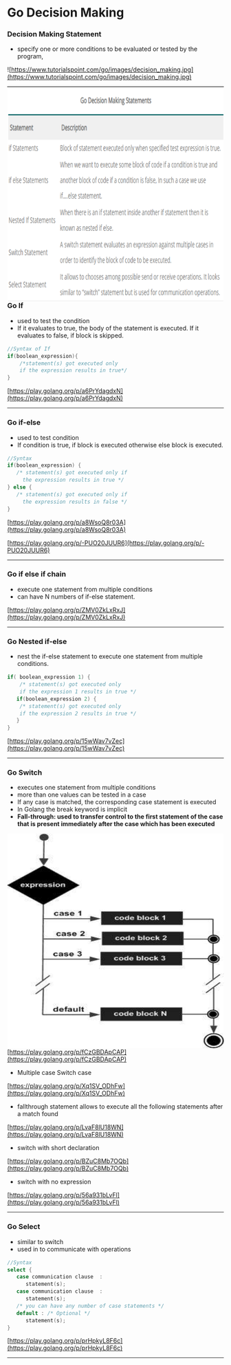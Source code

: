 # Go Decision Making

### Decision Making Statement

- specify one or more conditions to be evaluated or tested by the program,

![https://www.tutorialspoint.com/go/images/decision_making.jpg](https://www.tutorialspoint.com/go/images/decision_making.jpg)

<img src="./images/Untitled.png" alt="Decision Making in Go"  width="100%" height="500px%" align="left" />

---

### Go If

- used to test the condition
- If it evaluates to true, the body of the statement is executed. If it evaluates to false, if block is skipped.

```go
//Syntax of If 
if(boolean_expression){
	/*statement(s) got executed only 
	if the expression results in true*/
}
```

[https://play.golang.org/p/a6PrYdagdxN](https://play.golang.org/p/a6PrYdagdxN)

---

### Go if-else

- used to test condition
- If condition is true, if block is executed otherwise else block is executed.

```go
//Syntax 
if(boolean_expression) {  
   /* statement(s) got executed only if
	 the expression results in true */  
} else {  
   /* statement(s) got executed only if
	 the expression results in false */  
}
```

[https://play.golang.org/p/a8WsoQ8r03A](https://play.golang.org/p/a8WsoQ8r03A)

[https://play.golang.org/p/-PUO20JUUR6](https://play.golang.org/p/-PUO20JUUR6)

---

### Go if else if chain

- execute one statement from multiple conditions
- can have N numbers of if-else statement.

[https://play.golang.org/p/ZMV0ZkLxRxJ](https://play.golang.org/p/ZMV0ZkLxRxJ)

---

### Go Nested if-else

- nest the if-else statement to execute one statement from multiple conditions.

```go
if( boolean_expression 1) {  
    /* statement(s) got executed only 
	if the expression 1 results in true */  
   if(boolean_expression 2) {  
    /* statement(s) got executed only 
	if the expression 2 results in true */  
   }  
}
```

[https://play.golang.org/p/15wWav7vZec](https://play.golang.org/p/15wWav7vZec)

---

### Go Switch

- executes one statement from multiple conditions
- more than one values can be tested in a case
- If any case is matched, the corresponding case statement is executed
- In Golang the break keyword is implicit
- **Fall-through:  used to transfer control to the first statement of the case that is present immediately after the case which has been executed**

<img src="./images/Untitled 1.png" alt="Decision Making in Go"  width="100%" height="500px%" align="left" />

```go
switch  var1 {  
case val1:  
.....  
case val2  
.....  
default:  
.....  
}
```

[https://play.golang.org/p/fCzGBDApCAP](https://play.golang.org/p/fCzGBDApCAP)

- Multiple case Switch case

[https://play.golang.org/p/Xq1SV_ODhFw](https://play.golang.org/p/Xq1SV_ODhFw)

- fallthrough statement allows to execute all the following statements after a match found

[https://play.golang.org/p/LvaF8lU18WN](https://play.golang.org/p/LvaF8lU18WN)

- switch with short declaration

[https://play.golang.org/p/BZuC8Mb7OQb](https://play.golang.org/p/BZuC8Mb7OQb)

- switch with no expression

[https://play.golang.org/p/56a931bLvFl](https://play.golang.org/p/56a931bLvFl)

---

### Go Select

- similar to switch
- used in to communicate with operations

```go
//Syntax
select {
   case communication clause  :
      statement(s);      
   case communication clause  :
      statement(s); 
   /* you can have any number of case statements */
   default : /* Optional */
      statement(s);
}
```

[https://play.golang.org/p/prHpkyL8F6c](https://play.golang.org/p/prHpkyL8F6c)

---
